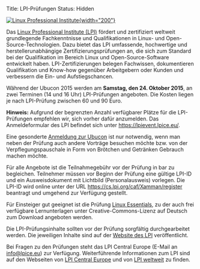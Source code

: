 Title: LPI-Prüfungen
Status: Hidden

[![Linux Professional
Institute](http://ubucon.de/sites/ubucon.de/files/LPI_logo_1_kl.jpg){width="200"}](http://www.lpice.eu/de/home.html)

Das [Linux Professional Institute (LPI)](http://www.lpi.org/) fördert
und zertifiziert weltweit grundlegende Fachkenntnisse und
Qualifikationen in Linux- und Open-Source-Technologien. Dazu bietet das
LPI umfassende, hochwertige und herstellerunabhängige
Zertifizierungsprüfungen an, die sich zum Standard bei der Qualifikation
im Bereich Linux und Open-Source-Software entwickelt haben.
LPI-Zertifizierungen belegen Fachwissen, dokumentieren Qualifikation und
Know-how gegenüber Arbeitgebern oder Kunden und verbessern die Ein- und
Aufstiegschancen.

Während der Ubucon 2015 werden am **Samstag, den 24. Oktober 2015**, an
zwei Terminen (14 und 16 Uhr) LPI-Prüfungen angeboten. Die Kosten liegen
je nach LPI-Prüfung zwischen 60 und 90 Euro.

**Hinweis:** Aufgrund der begrenzten Anzahl verfügbarer Plätze für die
LPI-Prüfungen empfehlen wir, sich vorher dafür anzumelden. Das
Anmeldeformular des LPI befindet sich unter
<https://lpievent.lpice.eu/>.

Eine gesonderte [Anmeldung zur Ubucon](/2015/anmeldung) ist nur
notwendig, wenn man neben der Prüfung auch andere Vorträge besuchen
möchte bzw. von der Verpflegungspauschale in Form von Brötchen und
Getränken Gebrauch machen möchte.

Für alle Angebote ist die Teilnahmegebühr vor der Prüfung in bar zu
begleichen. Teilnehmer müssen vor Beginn der Prüfung eine gültige LPI-ID
und ein Ausweisdokument mit Lichtbild (Personalausweis) vorlegen. Die
LPI-ID wird online unter der URL
<https://cs.lpi.org/caf/Xamman/register> beantragt und umgehend zur
Verfügung gestellt.

Für Einsteiger gut geeignet ist die Prüfung [Linux
Essentials](http://www.lpi-testcenter.eu/index.php?id=4&L=0), zu der
auch frei verfügbare Lernunterlagen unter Creative-Commons-Lizenz auf
Deutsch zum Download angeboten werden.

Die LPI-Prüfungsinhalte sollten vor der Prüfung sorgfältig
durchgearbeitet werden. Die jeweiligen Inhalte sind auf der [Website des
LPI](http://www.lpice.eu/de/lpi-zertifizierungsinhalte.html)
veröffentlicht.

Bei Fragen zu den Prüfungen steht das LPI Central Europe (E-Mail an
<info@lpice.eu>) zur Verfügung. Weiterführende Informationen zum LPI
sind auf den Webseiten von [LPI Central
Europe](http://www.lpice.eu/de/home.html) und von [LPI
weltweit](http://www.lpi.org/) zu finden.

